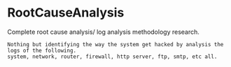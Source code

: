 # RootCauseAnalysis
Complete root cause analysis/ log analysis methodology research.
```
Nothing but identifying the way the system get hacked by analysis the logs of the following.
system, network, router, firewall, http server, ftp, smtp, etc all.
```
